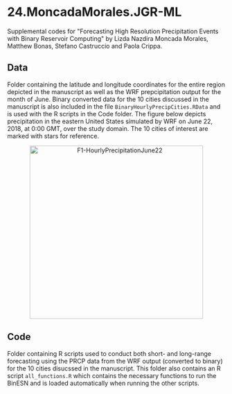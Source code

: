# 24.MoncadaMorales.JGR-ML
Supplemental codes for "Forecasting High Resolution Precipitation Events with Binary Reservoir Computing" by Lizda Nazdira Moncada Morales, Matthew Bonas, Stefano Castruccio and Paola Crippa.

## Data
Folder containing the latitude and longitude coordinates for the entire region depicted in the manuscript as well as the WRF prepcipitation output for the month of June. Binary converted data for the 10 cities discussed in the manuscript is also included in the file `BinaryHourlyPrecipCities.RData` and is used with the R scripts in the Code folder. The figure below depicts precipitation in the eastern United States simulated by WRF on June 22, 2018, at 0:00 GMT, over the study domain. The 10 cities of interest are marked with stars for reference.

<p align = "center">
  <img src="https://github.com/Env-an-Stat-group/24.MoncadaMorales.JGR-ML/assets/57681632/dad98ffb-80af-41ce-81e3-2d5d7d4fb4a5" alt="F1-HourlyPrecipitationJune22" width="400"/>
  <br>
</p>

## Code
Folder containing R scripts used to conduct both short- and long-range forecasting using the PRCP data from the WRF output (converted to binary) for the 10 cities disucssed in the manuscript. This folder also contains an R script `all_functions.R` which contains the necessary functions to run the BinESN and is loaded automatically when running the other scripts.

